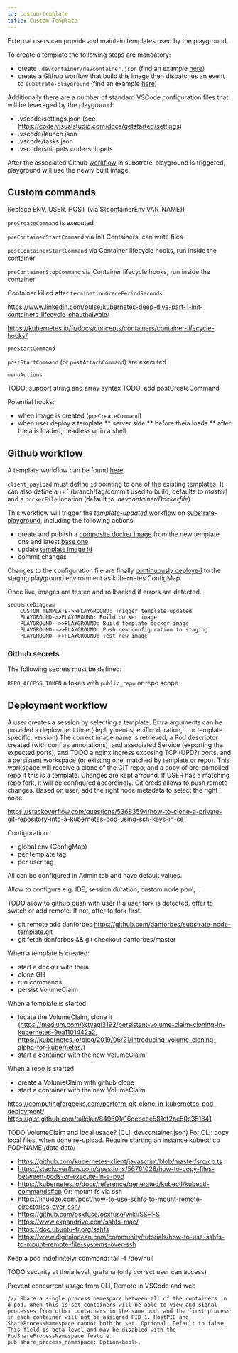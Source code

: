 ```yaml
---
id: custom-template
title: Custom Template
---
```


External users can provide and maintain templates used by the playground.

To create a template the following steps are mandatory:

* create `.devcontainer/devcontainer.json` (find an example [here](https://github.com/paritytech/substrate-playground/blob/develop/.github/workflow-templates/devcontainer.json))
* create a Github worflow that build this image then dispatches an event to `substrate-playground` (find an example [here](https://github.com/paritytech/substrate-playground/blob/develop/.github/workflow-templates/cd-template.yml))

Additionally there are a number of standard VSCode configuration files that will be leveraged by the playground:

* .vscode/settings.json (see https://code.visualstudio.com/docs/getstarted/settings)
* .vscode/launch.json
* .vscode/tasks.json
* .vscode/snippets.code-snippets

After the associated Github [workflow](https://github.com/paritytech/substrate-playground/blob/develop/.github/workflows/event-template-updated.yml) in substrate-playground is triggered, playground will use the newly built image. 

## Custom commands

Replace ENV, USER, HOST (via ${containerEnv:VAR_NAME})

`preCreateCommand` is executed 

`preContainerStartCommand` via Init Containers, can write files

`postContainerStartCommand` via Container lifecycle hooks, run inside the container

`preContainerStopCommand` via Container lifecycle hooks, run inside the container

Container killed after `terminationGracePeriodSeconds`

https://www.linkedin.com/pulse/kubernetes-deep-dive-part-1-init-containers-lifecycle-chauthaiwale/

https://kubernetes.io/fr/docs/concepts/containers/container-lifecycle-hooks/

`preStartCommand`

`postStartCommand` (or `postAttachCommand`) are executed 

`menuActions` 

TODO: support string and array syntax
TODO: add postCreateCommand

Potential hooks:
* when image is created (`preCreateCommand`)
* when user deploy a template
** server side
** before theia loads
** after theia is loaded, headless or in a shell

## Github workflow

A template workflow can be found [here](https://github.com/paritytech/substrate-playground/blob/develop/.github/workflow-templates/cd-template.yml).

`client_payload` must define `id` pointing to one of the existing [templates](https://github.com/paritytech/substrate-playground/blob/develop/conf/k8s/overlays/staging/).
It can also define a `ref` (branch/tag/commit used to build, defaults to _master_) and a `dockerFile` location (default to _.devcontainer/Dockerfile_)

This workflow will trigger the [_template-updated_ workflow](https://github.com/paritytech/substrate-playground/blob/develop/.github/workflows/event-template-updated.yml) on [substrate-playground](https://github.com/paritytech/substrate-playground/), including the following actions:

* create and publish a [composite docker image](https://github.com/paritytech/substrate-playground/blob/develop/templates/Dockerfile.template) from the new template one and latest [base one](https://github.com/paritytech/substrate-playground/blob/develop/templates/Dockerfile.base)
* update [template image id](https://github.com/paritytech/substrate-playground/tree/develop/conf/k8s/overlays/staging/templates)
* commit changes

Changes to the configuration file are finally [continuously deployed](https://github.com/paritytech/substrate-playground/blob/develop/.github/workflows/cd-templates.yml) to the staging playground environment as kubernetes ConfigMap.

Once live, images are tested and rollbacked if errors are detected.


```mermaid
sequenceDiagram
	CUSTOM_TEMPLATE->>PLAYGROUND: Trigger template-updated
	PLAYGROUND->>PLAYGROUND: Build docker image
	PLAYGROUND-->>PLAYGROUND: Build template docker image
	PLAYGROUND-->>PLAYGROUND: Push new configuration to staging
    PLAYGROUND-->>PLAYGROUND: Test new image
```

### Github secrets

The following secrets must be defined:

`REPO_ACCESS_TOKEN` a token with `public_repo` or repo scope


## Deployment workflow

A user creates a session by selecting a template. Extra arguments can be provided a deployment time (deployment specific: duration, .. or template specific: version)
The correct image name is retrieved, a Pod descriptor created (with conf as annotations), and associated Service (exporting the expected ports), and TODO a nginx Ingress exposing TCP (UPD?) ports, and a persistent workspace (or existing one, matched by template or repo). This workspace will receive a clone of the GIT repo, and a copy of pre-compiled repo if this is a template. Changes are kept arround. If USER has a matching repo fork, it will be configured accordingly. Git creds allows to push remote changes.
Based on user, add the right node metadata to select the right node.

https://stackoverflow.com/questions/53683594/how-to-clone-a-private-git-repository-into-a-kubernetes-pod-using-ssh-keys-in-se

Configuration:
* global env (ConfigMap)
* per template tag
* per user tag

All can be configured in Admin tab and have default values.

Allow to configure e.g. IDE, session duration, custom node pool, ..

TODO allow to github push with user
If a user fork is detected, offer to switch or add remote.
If not, offer to fork first.
* git remote add danforbes https://github.com/danforbes/substrate-node-template.git
* git fetch danforbes && git checkout danforbes/master

When a template is created:
* start a docker with theia
* clone GH
* run commands
* persist VolumeClaim

When a template is started
* locate the VolumeClaim, clone it (https://medium.com/@tyagi3192/persistent-volume-claim-cloning-in-kubernetes-9ea1101442a2, https://kubernetes.io/blog/2019/06/21/introducing-volume-cloning-alpha-for-kubernetes/)
* start a container with the new VolumeClaim

When a repo is started
* create a VolumeClaim with github clone
* start a container with the new VolumeClaim

https://computingforgeeks.com/perform-git-clone-in-kubernetes-pod-deployment/
https://gist.github.com/tallclair/849601a16cebeee581ef2be50c351841

TODO VolumeClaim and local usage? (CLI, devcontainer.json)
For CLI: copy local files, when done re-upload. Require starting an instance
kubectl cp POD-NAME:/data data/
* https://github.com/kubernetes-client/javascript/blob/master/src/cp.ts
* https://stackoverflow.com/questions/56761028/how-to-copy-files-between-pods-or-execute-in-a-pod
* https://kubernetes.io/docs/reference/generated/kubectl/kubectl-commands#cp
Or: mount fs via ssh
* https://linuxize.com/post/how-to-use-sshfs-to-mount-remote-directories-over-ssh/
* https://github.com/osxfuse/osxfuse/wiki/SSHFS
* https://www.expandrive.com/sshfs-mac/
* https://doc.ubuntu-fr.org/sshfs
* https://www.digitalocean.com/community/tutorials/how-to-use-sshfs-to-mount-remote-file-systems-over-ssh

Keep a pod indefinitely: command: tail -f /dev/null

TODO security at theia level, grafana (only correct user can access)

Prevent concurrent usage from CLI, Remote in VSCode and web

    /// Share a single process namespace between all of the containers in a pod. When this is set containers will be able to view and signal processes from other containers in the same pod, and the first process in each container will not be assigned PID 1. HostPID and ShareProcessNamespace cannot both be set. Optional: Default to false. This field is beta-level and may be disabled with the PodShareProcessNamespace feature.
    pub share_process_namespace: Option<bool>,
